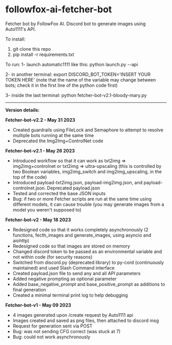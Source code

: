 # followfox-ai-fetcher-bot
Fetcher bot by FollowFox AI. Discord bot to generate images using Auto1111's API.

To install:
1. git clone this repo
2. pip install -r requirements.txt

To run:
1- launch automatic1111 like this:  python launch.py --api

2- in another terminal: export DISCORD_BOT_TOKEN='INSERT YOUR TOKEN HERE' (note that the name of the variable may change between bots; check it in the first line of the python code first)
  
3- inside the last terminal: python fetcher-bot-v2.1-bloody-mary.py

-----------------

**Version details:**

**Fetcher-bot-v2.2 - May 31 2023**
- Created guardrails using FileLock and Semaphore to attempt to resolve multiple bots running at the same time
- Deprecated the Img2Img+ControlNet code

**Fetcher-bot-v2.1 - May 26 2023**
- Introduced workflow so that it can work as txt2img => img2img+controlnet or txt2img => ultra-upscaling (this is controlled by two Boolean variables, img2img_switch and img2img_upscaling, in the top of the code)
- Introduced payload-txt2img.json, payload-img2img.json, and payload-controlnet.json. Deprecated payload.json
- Tested and corrected the base JSON inputs
- Bug: if two or more Fetcher scripts are run at the same time using different models, it can cause trouble (you may generate images from a model you weren't supposed to)


**Fetcher-bot-v2 - May 18 2023**
- Redesigned code so that it works completely asynchronously (2 functions, fecth_images and generate_images, using asyncio and aiohttp)
- Redesigned code so that images are stored on memory
- Changed discord token to be passed as an environmental variable and not within code (for security reasons)
- Switched from discord.py (deprecated library) to py-cord (continuously maintained) and used Slash Command interface
- Created payload.json file to send any and all API parameters
- Added negative prompting as optional parameter
- Added base_negative_prompt and base_positive_prompt as additions to final generation
- Created a minimal terminal print log to help debugging


**Fetcher-bot-v1 - May 09 2023**
- 4 images generated upon /create request by Auto1111 api
- Images created and saved as png files, then attached to discord msg
- Request for generation sent via POST
- Bug: was not sending CFG correct (was stuck at 7)
- Bug: could not work asynchronously
